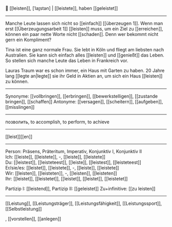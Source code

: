 💪  [[leisten]], [ˈlaɪ̯stən] | [[leistete]], haben [[geleistet]]

---
Manche Leute lassen sich nicht so [[einfach]] [[überzeugen 1]]. Wenn man erst [[Überzeugungsarbeit 1]] [[leisten]] muss, um ein Ziel zu [[erreichen]], können ein paar nette Worte nicht [[schaden]]. Denn wer bekommt nicht gern ein Kompliment?

Tina ist eine ganz normale Frau. Sie lebt in Köln und fliegt am liebsten nach Australien. Sie kann sich einfach alles [[leisten]] und [[genießt]] das Leben. So stellen sich manche Leute das Leben in Frankreich vor. 

Lauras Traum war es schon immer, ein Haus mit Garten zu haben. 20 Jahre lang [[legte an|legte]] sie ihr Geld in Aktien an, um sich ein Haus [[leisten]] zu können. 


---
Synonyme: [[vollbringen]], [[erbringen]], [[bewerkstelligen]], [[zustande bringen]], [[schaffen]]
Antonyme: [[versagen]], [[scheitern]], [[aufgeben]], [[misslingen]]

---
позволить, to accomplish, to perform, to achieve

---
[[leist]][[en]]
   

---

Person: Präsens, Präteritum, Imperativ, Konjunktiv I, Konjunktiv II  
Ich: [[leiste]], [[leistete]], -, [[leiste]], [[leistete]]  
Du: [[leistest]], [[leisteteest]], [[leiste]], [[leistest]], [[leisteteest]]  
Er/sie/es: [[leistet]], [[leistete]], -, [[leiste]], [[leistete]]  
Wir: [[leisten]], [[leisteten]], -, [[leisten]], [[leisteten]]  
Ihr: [[leistet]], [[leistetet]], [[leistet]], [[leistet]], [[leistetet]]  

Partizip I: [[leistend]], 
Partizip II: [[geleistet]]
Zu+infinitive: [[zu leisten]]

---
[[Leistung]], [[Leistungsträger]], [[Leistungsfähigkeit]], [[Leistungssport]], [[Selbstleistung]]

, [[vorstellen]], [[anlegen]]